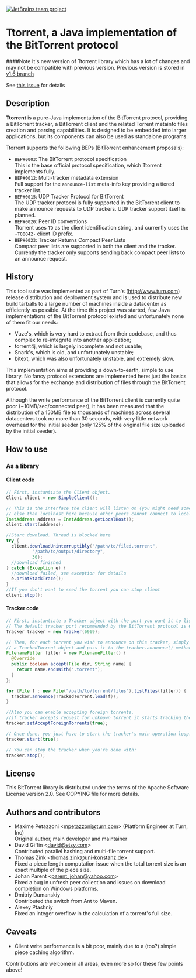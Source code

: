 [![JetBrains team project](http://jb.gg/badges/team.svg)](https://confluence.jetbrains.com/display/ALL/JetBrains+on+GitHub)

Ttorrent, a Java implementation of the BitTorrent protocol
==========================================================

####Note
It's new version of Ttorrent library which has
a lot of changes and may not be compatible with previous version.
Previous version is stored in [v1.6 branch](https://github.com/mpetazzoni/ttorrent/tree/v1.6)

See [this issue](https://github.com/mpetazzoni/ttorrent/issues/212) for details 

Description
-----------

**Ttorrent** is a pure-Java implementation of the BitTorrent protocol,
providing a BitTorrent tracker, a BitTorrent client and the related Torrent
metainfo files creation and parsing capabilities. It is designed to be embedded
into larger applications, but its components can also be used as standalone
programs.

Ttorrent supports the following BEPs (BitTorrent enhancement proposals):

* `BEP#0003`: The BitTorrent protocol specification  
  This is the base official protocol specification, which Ttorrent implements
  fully.
* `BEP#0012`: Multi-tracker metadata extension  
  Full support for the `announce-list` meta-info key providing a tiered tracker
  list.
* `BEP#0015`: UDP Tracker Protocol for BitTorrent  
  The UDP tracker protocol is fully supported in the BitTorrent client to make
  announce requests to UDP trackers. UDP tracker support itself is planned.
* `BEP#0020`: Peer ID conventions  
  Ttorrent uses `TO` as the client identification string, and currently uses
  the `-T00042-` client ID prefix.
* `BEP#0023`: Tracker Returns Compact Peer Lists  
  Compact peer lists are supported in both the client and the tracker.
  Currently the tracker only supports sending back compact peer lists
  to an announce request.

History
-------

This tool suite was implemented as part of Turn's (http://www.turn.com) release
distribution and deployment system and is used to distribute new build tarballs
to a large number of machines inside a datacenter as efficiently as possible.
At the time this project was started, few Java implementations of the
BitTorrent protocol existed and unfortunately none of them fit our needs:

* Vuze's, which is very hard to extract from their codebase, and thus complex
to re-integrate into another application;
* torrent4j, which is largely incomplete and not usable;
* Snark's, which is old, and unfortunately unstable;
* bitext, which was also unfortunately unstable, and extremely slow.

This implementation aims at providing a down-to-earth, simple to use library.
No fancy protocol extensions are implemented here: just the basics that allows
for the exchange and distribution of files through the BitTorrent protocol.

Although the write performance of the BitTorrent client is currently quite poor
(~10MB/sec/connected peer), it has been measured that the distribution of a
150MB file to thousands of machines across several datacenters took no more
than 30 seconds, with very little network overhead for the initial seeder (only
125% of the original file size uploaded by the initial seeder).


How to use
----------

### As a library

#### Client code

```java
// First, instantiate the Client object.
Client client = new SimpleClient();

// This is the interface the client will listen on (you might need something
// else than localhost here because other peers cannot connect to localhost).
InetAddress address = InetAddress.getLocalHost();
client.start(address);

//Start download. Thread is blocked here
try {
  client.downloadUninterruptibly("/path/to/filed.torrent",
          "/path/to/output/directory",
          30);
  //download finished
} catch (Exception e) {
  //download failed, see exception for details
  e.printStackTrace();
}
//If you don't want to seed the torrent you can stop client
client.stop();
```

#### Tracker code

```java
// First, instantiate a Tracker object with the port you want it to listen on.
// The default tracker port recommended by the BitTorrent protocol is 6969.
Tracker tracker = new Tracker(6969);

// Then, for each torrent you wish to announce on this tracker, simply created
// a TrackedTorrent object and pass it to the tracker.announce() method:
FilenameFilter filter = new FilenameFilter() {
  @Override
  public boolean accept(File dir, String name) {
    return name.endsWith(".torrent");
  }
};

for (File f : new File("/path/to/torrent/files").listFiles(filter)) {
  tracker.announce(TrackedTorrent.load(f));
}

//Also you can enable accepting foreign torrents.
//if tracker accepts request for unknown torrent it starts tracking the torrent automatically
tracker.setAcceptForeignTorrents(true);

// Once done, you just have to start the tracker's main operation loop:
tracker.start(true);

// You can stop the tracker when you're done with:
tracker.stop();
```

License
-------

This BitTorrent library is distributed under the terms of the Apache Software
License version 2.0. See COPYING file for more details.


Authors and contributors
------------------------

* Maxime Petazzoni <<mpetazzoni@turn.com>> (Platform Engineer at Turn, Inc)  
  Original author, main developer and maintainer
* David Giffin <<david@etsy.com>>  
  Contributed parallel hashing and multi-file torrent support.
* Thomas Zink <<thomas.zink@uni-konstanz.de>>  
  Fixed a piece length computation issue when the total torrent size is an
  exact multiple of the piece size.
* Johan Parent <<parent_johan@yahoo.com>>  
  Fixed a bug in unfresh peer collection and issues on download completion on
  Windows platforms.
* Dmitriy Dumanskiy  
  Contributed the switch from Ant to Maven.
* Alexey Ptashniy  
  Fixed an integer overflow in the calculation of a torrent's full size.


Caveats
-------

* Client write performance is a bit poor, mainly due to a (too?) simple piece
  caching algorithm.

Contributions are welcome in all areas, even more so for these few points
above!

